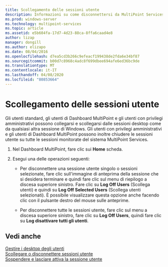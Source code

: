 ```yaml
---
title: Scollegamento delle sessioni utente
description: Informazioni su come disconnettersi da MultiPoint Services
ms.prod: windows-server
ms.technology: multipoint-services
ms.topic: article
ms.assetid: e5b604fa-17d7-4d23-88ca-8ffa6caad4e8
author: lizap
manager: dongill
ms.author: elizapo
ms.date: 08/04/2016
ms.openlocfilehash: d7ea5cd3b266c9efeacf199438de2fda6e34bf87
ms.sourcegitcommit: b00d7c8968c4adc8f699dbee694afe6ed36bc9de
ms.translationtype: MT
ms.contentlocale: it-IT
ms.lasthandoff: 04/08/2020
ms.locfileid: "80853664"
---
```

# <a name="log-off-user-sessions"></a>Scollegamento delle sessioni utente
Gli utenti standard, gli utenti di Dashboard MultiPoint e gli utenti con privilegi amministrativi possono collegarsi e scollegarsi dalle sessioni desktop come da qualsiasi altra sessione di Windows. Gli utenti con privilegi amministrativi e gli utenti di Dashboard MultiPoint possono inoltre chiudere le sessioni utente su tutte le sessioni monitorate del sistema MultiPoint Services.  
  
1.  Nel Dashboard MultiPoint, fare clic sui **Home** scheda.  
  
2.  Esegui una delle operazioni seguenti:  
  
    -   Per disconnettere una sessione utente singolo o sessioni selezionate, fare clic sull'immagine di anteprima della sessione che si desidera terminare e quindi fare clic sul menu di riepilogo a discesa superiore sinistro. Fare clic su **Log Off Users** (Scollega utenti) e quindi su **Log Off Selected Users** (Scollega utenti selezionati). È possibile visualizzare questa opzione anche facendo clic con il pulsante destro del mouse sulle anteprime.
  
    -   Per disconnettere tutte le sessioni utente, fare clic sul menu a discesa superiore sinistro, fare clic su **Log Off Users**, quindi fare clic su **Log disattivare tutti gli utenti**.  
  
## <a name="see-also"></a>Vedi anche  
[Gestire i desktop degli utenti](manage-user-desktops-using-multipoint-dashboard.md)  
[Scollegare o disconnettere sessioni utente](Log-off-or-Disconnect-User-Sessions.md)  
[Sospendere e lasciare attiva la sessione utente](Suspend-and-Leave-User-Session-Active.md)